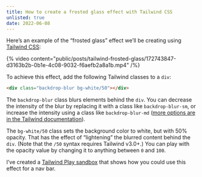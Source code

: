 ```yaml
---
title: How to create a frosted glass effect with Tailwind CSS
unlisted: true
date: 2022-06-08
---
```


Here’s an example of the “frosted glass” effect we’ll be creating using [Tailwind CSS](https://tailwindcss.com):

{% video content="public/posts/tailwind-frosted-glass/172743847-d3163b2b-0b1e-4c08-9032-f6aefb2a8a1b.mp4" /%}

To achieve this effect, add the following Tailwind classes to a `div`:

```html
<div class="backdrop-blur bg-white/50"></div>
```

The `backdrop-blur` class blurs elements behind the `div`. You can decrease the intensity of the blur by replacing it with a class like `backdrop-blur-sm`, or increase the intensity using a class like `backdrop-blur-md` ([more options are in the Tailwind documentation](https://tailwindcss.com/docs/backdrop-blur)).

The `bg-white/50` class sets the background color to white, but with 50% opacity. That has the effect of “lightening” the blurred content behind the `div`. (Note that the `/50` syntax requires Tailwind v3.0+.) You can play with the opacity value by changing it to anything between `0` and `100`.

I’ve created a [Tailwind Play sandbox](https://play.tailwindcss.com/RWFzqiQQUj) that shows how you could use this effect for a nav bar.
